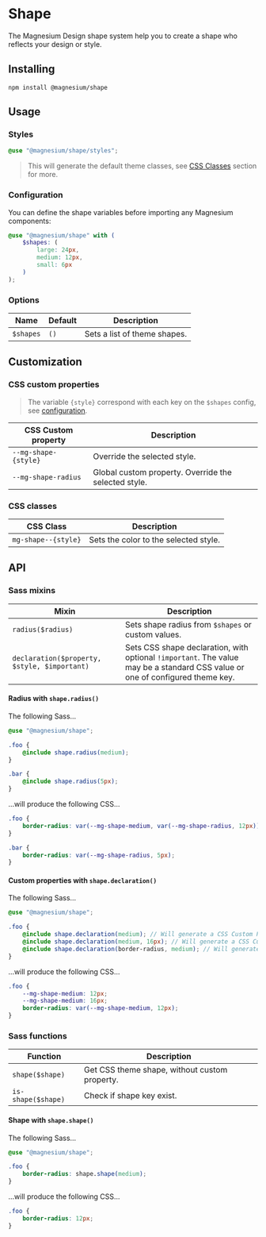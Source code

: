 # Shape

The Magnesium Design shape system help you to create a shape who reflects your design or style.

## Installing

```shell
npm install @magnesium/shape
```

## Usage

### Styles

```scss
@use "@magnesium/shape/styles";
```

> This will generate the default theme classes, see [CSS Classes](#css-classes) section for more.

### Configuration

You can define the shape variables before importing any Magnesium components:

```scss
@use "@magnesium/shape" with (
    $shapes: (
        large: 24px,
        medium: 12px,
        small: 6px
    )
);
```

### Options

| Name      | Default | Description                  |
|-----------|---------|------------------------------|
| `$shapes` | `()`    | Sets a list of theme shapes. |

## Customization

### CSS custom properties

> The variable `{style}` correspond with each key on the `$shapes` config, see [configuration](#Configuration).

| CSS Custom property  | Description                                          |
|----------------------|------------------------------------------------------|
| `--mg-shape-{style}` | Override the selected style.                         |
| `--mg-shape-radius`  | Global custom property. Override the selected style. |

### CSS classes

| CSS Class           | Description                                      |
|---------------------|--------------------------------------------------|
| `mg-shape--{style}` | Sets the color to the selected style.            |

## API

### Sass mixins

| Mixin                                        | Description                                                                                                                   |
|----------------------------------------------|-------------------------------------------------------------------------------------------------------------------------------|
| `radius($radius)`                            | Sets shape radius from `$shapes` or custom values.                                                                            |
| `declaration($property, $style, $important)` | Sets CSS shape declaration, with optional `!important`. The value may be a standard CSS value or one of configured theme key. |

#### Radius with `shape.radius()`

The following Sass...

```scss
@use "@magnesium/shape";

.foo {
    @include shape.radius(medium);
}

.bar {
    @include shape.radius(5px);
}
```

...will produce the following CSS...

```css
.foo {
    border-radius: var(--mg-shape-medium, var(--mg-shape-radius, 12px));
}

.bar {
    border-radius: var(--mg-shape-radius, 5px);
}
```

#### Custom properties with `shape.declaration()`

The following Sass...

```scss
@use "@magnesium/shape";

.foo {
    @include shape.declaration(medium); // Will generate a CSS Custom Property with default shape.
    @include shape.declaration(medium, 16px); // Will generate a CSS Custom Property with new shape.
    @include shape.declaration(border-radius, medium); // Will generate a `var()` CSS Function with default shape.
}
```

...will produce the following CSS...

```css
.foo {
    --mg-shape-medium: 12px;
    --mg-shape-medium: 16px;
    border-radius: var(--mg-shape-medium, 12px);
}
```

### Sass functions

| Function           | Description                                   |
|--------------------|-----------------------------------------------|
| `shape($shape)`    | Get CSS theme shape, without custom property. |
| `is-shape($shape)` | Check if shape key exist.                     |

#### Shape with `shape.shape()`

The following Sass...

```scss
@use "@magnesium/shape";

.foo {
    border-radius: shape.shape(medium);
}
```

...will produce the following CSS...

```css
.foo {
    border-radius: 12px;
}
```
